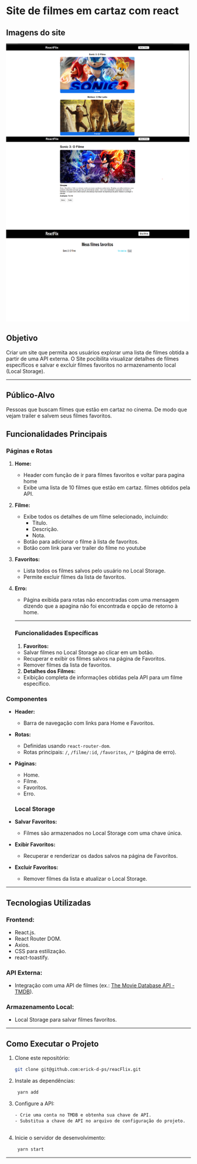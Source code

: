 # **Site de filmes em cartaz com react** 
## **Imagens do site**

<p aling="center">
<img width="500" height="250" src="src/Img/Captura de tela 2025-01-14 183511.png">
<img width="500" height="250" src="src/Img/Captura de tela 2025-01-14 183545.png">
<img width="500" height="250" src="src/Img/Captura de tela 2025-01-14 183626.png">
</p>

## **Objetivo**

Criar um site que permita aos usuários explorar uma lista de filmes obtida a partir de uma API externa. O Site pocibilita visualizar detalhes de filmes específicos e salvar e excluir filmes favoritos no armazenamento local (Local Storage).

---
## **Público-Alvo**

Pessoas que buscam filmes que estão em cartaz no cinema. De modo que vejam trailer e salvem seus filmes favoritos.

## **Funcionalidades Principais**

### **Páginas e Rotas**

1. **Home:**
   - Header com função de ir para filmes favoritos e voltar para pagina home
   - Exibe uma lista de 10 filmes que estão em cartaz. filmes obtidos pela API.
2. **Filme:**
   - Exibe todos os detalhes de um filme selecionado, incluindo:
     - Título.
     - Descrição.
     - Nota.
   - Botão para adicionar o filme à lista de favoritos.
   - Botão com link para ver trailer do filme no youtube 
3. **Favoritos:**
   - Lista todos os filmes salvos pelo usuário no Local Storage.
   - Permite excluir filmes da lista de favoritos.
4. **Erro:**
   - Página exibida para rotas não encontradas com uma mensagem dizendo que a apagina não foi encontrada e opção de retorno à home.

   ---

   ### **Funcionalidades Específicas**

   1. **Favoritos:**
   - Salvar filmes no Local Storage ao clicar em um botão.
   - Recuperar e exibir os filmes salvos na página de Favoritos.
   - Remover filmes da lista de favoritos.
   2.  **Detalhes dos Filmes:**
   - Exibição completa de informações obtidas pela API para um filme específico.

### **Componentes**

- **Header:**
  - Barra de navegação com links para Home e Favoritos.
- **Rotas:**
  - Definidas usando `react-router-dom`.
  - Rotas principais: `/`, `/filme/:id`, `/favoritos`, `/*` (página de erro).
- **Páginas:**
  - Home.
  - Filme.
  - Favoritos.
  - Erro.

  ### **Local Storage**

- **Salvar Favoritos:**
  - Filmes são armazenados no Local Storage com uma chave única.
- **Exibir Favoritos:**
  - Recuperar e renderizar os dados salvos na página de Favoritos.
- **Excluir Favoritos:**
  - Remover filmes da lista e atualizar o Local Storage.

---

## **Tecnologias Utilizadas**

### **Frontend:**

- React.js.
- React Router DOM.
- Axios.
- CSS para estilização.
- react-toastify.

### **API Externa:**

- Integração com uma API de filmes (ex.: [The Movie Database API - TMDB](https://www.themoviedb.org/)).

### **Armazenamento Local:**

- Local Storage para salvar filmes favoritos.

---

## **Como Executar o Projeto**

1. Clone este repositório:
   ```bash
   git clone git@github.com:erick-d-ps/reacFlix.git

2. Instale as dependências:
   ```bash
    yarn add

3. Configure a API:
   ```
   - Crie uma conta no TMDB e obtenha sua chave de API.
   - Substitua a chave de API no arquivo de configuração do projeto.
    
4. Inicie o servidor de desenvolvimento:
   ```bash
    yarn start

---


